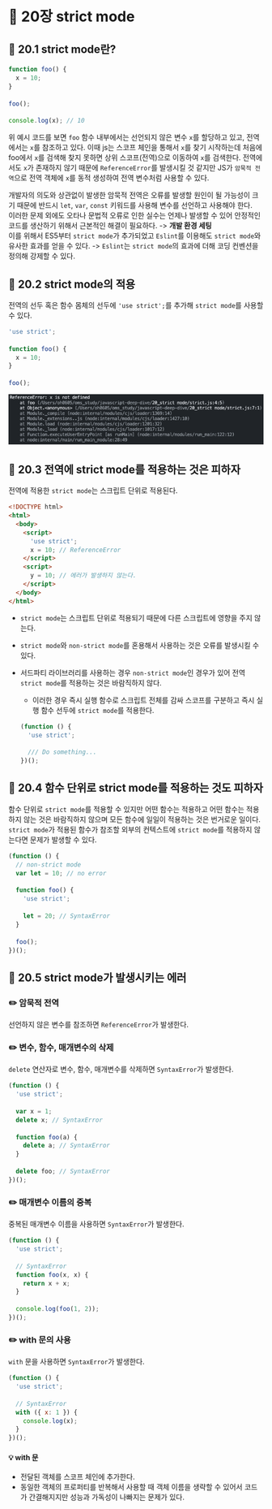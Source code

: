 # 📕 20장 strict mode

## 📝 20.1 strict mode란?

```js
function foo() {
  x = 10;
}

foo();

console.log(x); // 10
```

위 예시 코드를 보면 `foo` 함수 내부에서는 선언되지 않은 변수 `x`를 할당하고 있고, 전역에서는 `x`를 참조하고 있다. 이때 js는 스코프 체인을 통해서 `x`를 찾기 시작하는데 처음에 foo에서 `x`를 검색해 찾지 못하면 상위 스코프(전역)으로 이동하여 `x`를 검색한다. 전역에서도 `x`가 존재하지 않기 때문에 `ReferenceError`를 발생시킬 것 같지만 JS가 `암묵적 전역`으로 전역 객체에 `x`를 동적 생성하여 전역 변수처럼 사용할 수 있다.

개발자의 의도와 상관없이 발생한 암묵적 전역은 오류를 발생할 원인이 될 가능성이 크기 때문에 반드시 `let`, `var`, `const` 키워드를 사용해 변수를 선언하고 사용해야 한다.  
이러한 문제 외에도 오타나 문법적 오류로 인한 실수는 언제나 발생할 수 있어 안정적인 코드를 생산하기 위해서 근본적인 해결이 필요하다. -> **개발 환경 세팅**  
이를 위해서 ES5부터 `strict mode`가 추가되었고 `Eslint`를 이용해도 `strict mode`와 유사한 효과를 얻을 수 있다. -> `Eslint`는 `strict mode`의 효과에 더해 코딩 컨벤션을 정의해 강제할 수 있다.

## 📝 20.2 strict mode의 적용

전역의 선두 혹은 함수 몸체의 선두에 `'use strict';`를 추가해 `strict mode`를 사용할 수 있다.

```js
'use strict';

function foo() {
  x = 10;
}

foo();
```

![alt text](public/image1.png)

## 📝 20.3 전역에 strict mode를 적용하는 것은 피하자

전역에 적용한 `strict mode`는 스크립트 단위로 적용된다.

```html
<!DOCTYPE html>
<html>
  <body>
    <script>
      'use strict';
      x = 10; // ReferenceError
    </script>
    <script>
      y = 10; // 에러가 발생하지 않는다.
    </script>
  </body>
</html>
```

- `strict mode`는 스크립트 단위로 적용되기 때문에 다른 스크립트에 영향을 주지 않는다.
- `strict mode`와 `non-strict mode`를 혼용해서 사용하는 것은 오류를 발생시킬 수 있다.
- 서드파티 라이브러리를 사용하는 경우 `non-strict mode`인 경우가 있어 전역 `strict mode`를 적용하는 것은 바람직하지 않다.

  - 이러한 경우 즉시 실행 함수로 스크립트 전체를 감싸 스코프를 구분하고 즉시 실행 함수 선두에 `strict mode`를 적용한다.

  ```js
  (function () {
    'use strict';

    /// Do something...
  })();
  ```

## 📝 20.4 함수 단위로 strict mode를 적용하는 것도 피하자

함수 단위로 `strict mode`를 적용할 수 있지만 어떤 함수는 적용하고 어떤 함수는 적용하지 않는 것은 바람직하지 않으며 모든 함수에 일일이 적용하는 것은 번거로운 일이다.  
`strict mode`가 적용된 함수가 참조할 외부의 컨텍스트에 `strict mode`를 적용하지 않는다면 문제가 발생할 수 있다.

```js
(function () {
  // non-strict mode
  var let = 10; // no error

  function foo() {
    'use strict';

    let = 20; // SyntaxError
  }

  foo();
})();
```

## 📝 20.5 strict mode가 발생시키는 에러

### ✏️ 암묵적 전역

선언하지 않은 변수를 참조하면 `ReferenceError`가 발생한다.

### ✏️ 변수, 함수, 매개변수의 삭제

`delete` 연산자로 변수, 함수, 매개변수를 삭제하면 `SyntaxError`가 발생한다.

```js
(function () {
  'use strict';

  var x = 1;
  delete x; // SyntaxError

  function foo(a) {
    delete a; // SyntaxError
  }

  delete foo; // SyntaxError
})();
```

### ✏️ 매개변수 이름의 중복

중복된 매개변수 이름을 사용하면 `SyntaxError`가 발생한다.

```js
(function () {
  'use strict';

  // SyntaxError
  function foo(x, x) {
    return x + x;
  }

  console.log(foo(1, 2));
})();
```

### ✏️ with 문의 사용

`with` 문을 사용하면 `SyntaxError`가 발생한다.

```js
(function () {
  'use strict';

  // SyntaxError
  with ({ x: 1 }) {
    console.log(x);
  }
})();
```

#### 💡 with 문

- 전달된 객체를 스코프 체인에 추가한다.
- 동일한 객체의 프로퍼티를 반복해서 사용할 때 객체 이름을 생략할 수 있어서 코드가 간결해지지만 성능과 가독성이 나빠지는 문제가 있다.
